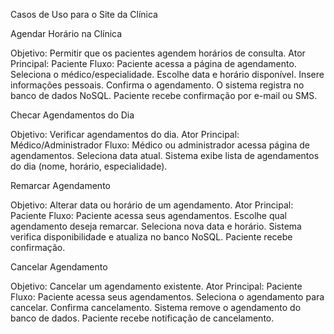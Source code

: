 Casos de Uso para o Site da Clínica

Agendar Horário na Clínica

Objetivo: Permitir que os pacientes agendem horários de consulta.
Ator Principal: Paciente
Fluxo:
Paciente acessa a página de agendamento.
Seleciona o médico/especialidade.
Escolhe data e horário disponível.
Insere informações pessoais.
Confirma o agendamento.
O sistema registra no banco de dados NoSQL.
Paciente recebe confirmação por e-mail ou SMS.

Checar Agendamentos do Dia

Objetivo: Verificar agendamentos do dia.
Ator Principal: Médico/Administrador
Fluxo:
Médico ou administrador acessa página de agendamentos.
Seleciona data atual.
Sistema exibe lista de agendamentos do dia (nome, horário, especialidade).

Remarcar Agendamento

Objetivo: Alterar data ou horário de um agendamento.
Ator Principal: Paciente
Fluxo:
Paciente acessa seus agendamentos.
Escolhe qual agendamento deseja remarcar.
Seleciona nova data e horário.
Sistema verifica disponibilidade e atualiza no banco NoSQL.
Paciente recebe confirmação.

Cancelar Agendamento

Objetivo: Cancelar um agendamento existente.
Ator Principal: Paciente
Fluxo:
Paciente acessa seus agendamentos.
Seleciona o agendamento para cancelar.
Confirma cancelamento.
Sistema remove o agendamento do banco de dados.
Paciente recebe notificação de cancelamento.
